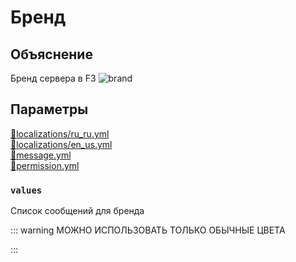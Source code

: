 <!-- #region title -->
# Бренд
<!-- #endregion title -->

<!-- #region explanation -->
## Объяснение
Бренд сервера в F3
![brand](/brand.png)
<!-- #endregion explanation -->

<!-- #region parameters -->
## Параметры
[:file_folder:localizations/ru_ru.yml](/docs/localizations/ru_ru/message/auto)\
[:file_folder:localizations/en_us.yml](/docs/localizations/en_us/message/auto)\
[:file_folder:message.yml](/docs/message/auto)\
[:file_folder:permission.yml](/docs/permission/message/auto)
<!-- #endregion parameters -->

<!-- #region localization -->
### `values`

Список сообщений для бренда

::: warning МОЖНО ИСПОЛЬЗОВАТЬ ТОЛЬКО ОБЫЧНЫЕ ЦВЕТА
<!--@include: @/parts/color.md-->
:::

<!-- #endregion localization -->